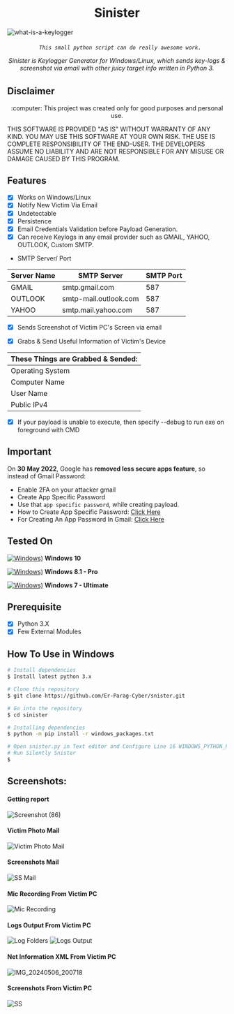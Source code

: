 <h1 align="center">Sinister</h1>
  
  ![what-is-a-keylogger](https://github.com/Er-Parag-Cyber/Snister/assets/62016806/808237bd-ac92-4f39-bab2-96a2b096d0b1)

</center>

<h6 align="center">
  
```
  This small python script can do really awesome work.
```
</center>  
           
Sinister is Keylogger Generator for Windows/Linux, which sends key-logs & screenshot via email with other juicy target info written in Python 3.

## Disclaimer
<p align="center">
  :computer: This project was created only for good purposes and personal use.
</p>

THIS SOFTWARE IS PROVIDED "AS IS" WITHOUT WARRANTY OF ANY KIND. YOU MAY USE THIS SOFTWARE AT YOUR OWN RISK. THE USE IS COMPLETE RESPONSIBILITY OF THE END-USER. THE DEVELOPERS ASSUME NO LIABILITY AND ARE NOT RESPONSIBLE FOR ANY MISUSE OR DAMAGE CAUSED BY THIS PROGRAM.

## Features
- [x] Works on Windows/Linux
- [x] Notify New Victim Via Email
- [x] Undetectable
- [x] Persistence
- [x] Email Credentials Validation before Payload Generation.
- [x] Can receive Keylogs in any email provider such as GMAIL, YAHOO, OUTLOOK, Custom SMTP.

* SMTP Server/ Port

| Server Name | SMTP Server | SMTP Port |
| ----------- | ----------- | --------- |
| GMAIL       | smtp.gmail.com | 587 |
| OUTLOOK     | smtp-mail.outlook.com | 587 |
| YAHOO       | smtp.mail.yahoo.com | 587 |

- [x] Sends Screenshot of Victim PC's Screen via email

- [x] Grabs & Send Useful Information of Victim's Device

| These Things are Grabbed & Sended: |
| -----------------------------------|
| Operating System |
| Computer Name    |
| User Name |
| Public IPv4 |

- [x] If your payload is unable to execute, then specify --debug to run exe on foreground with CMD

## Important
On **30 May 2022**, Google has **removed less secure apps feature**, so instead of Gmail Password:
- Enable 2FA on your attacker gmail
- Create App Specific Password
- Use that `app specific password`, while creating payload. 
- How to Create App Specific Password: [Click Here](https://support.google.com/mail/answer/185833?hl=en)
- For Creating An App Password In Gmail: [Click Here](https://myaccount.google.com/apppasswords?pli=1&rapt=AEjHL4NNBJ_HvRa3vH__Xiq87r0WIimG0hLnr2Xdf64oikZKdAh7a9POETWXYTpXWiASFwbrjItChNnCKq4Hi7oim3AMgPdQmDQauMmpgm2j01rPmBEm4sI)


## Tested On
[![Windows)](https://www.google.com/s2/favicons?domain=https://www.microsoft.com/en-in/windows/)](https://www.microsoft.com/en-in/windows/) **Windows 10**

[![Windows)](https://www.google.com/s2/favicons?domain=https://www.microsoft.com/en-in/windows/)](https://www.microsoft.com/en-in/windows/) **Windows 8.1 - Pro**

[![Windows)](https://www.google.com/s2/favicons?domain=https://www.microsoft.com/en-in/windows/)](https://www.microsoft.com/en-in/windows/) **Windows 7 - Ultimate**

## Prerequisite
- [x] Python 3.X
- [x] Few External Modules

## How To Use in Windows
```bash
# Install dependencies 
$ Install latest python 3.x

# Clone this repository
$ git clone https://github.com/Er-Parag-Cyber/snister.git

# Go into the repository
$ cd sinister

# Installing dependencies
$ python -m pip install -r windows_packages.txt

# Open snister.py in Text editor and Configure Line 16 WINDOWS_PYTHON_PYINSTALLER_PATH = "C:/Python37-32/Scripts/pyinstaller.exe"
# Run Silently Snister
$
```
## Screenshots:

#### Getting report
![Screenshot (86)](https://github.com/Er-Parag-Cyber/Snister/assets/62016806/7b2fed35-4cd4-4f84-a521-20c7d4b8d3c8)


#### Victim Photo Mail
![Victim Photo Mail](https://github.com/Er-Parag-Cyber/Snister/assets/62016806/b4482764-f7d6-4fbe-a5bd-6449ccf025b1)


#### Screenshots Mail
![SS Mail](https://github.com/Er-Parag-Cyber/Snister/assets/62016806/8ac6ab9f-e13e-4351-a733-b7dfedbf4625)


#### Mic Recording From Victim PC
![Mic Recording](https://github.com/Er-Parag-Cyber/Snister/assets/62016806/0e546132-f06a-4680-904b-33b7aad56212)


#### Logs Output From Victim PC
![Log Folders](https://github.com/Er-Parag-Cyber/Snister/assets/62016806/aaa5268f-78e9-4261-a8eb-575650509131)
![Logs Output](https://github.com/Er-Parag-Cyber/Snister/assets/62016806/51fab0ec-6d18-43a7-8f05-bf665877e294)


#### Net Information XML From Victim PC
![IMG_20240506_200718](https://github.com/Er-Parag-Cyber/Snister/assets/62016806/5fd594ee-11aa-4600-8b9a-bbe2d74d76d2)


#### Screenshots From Victim PC
![SS](https://github.com/Er-Parag-Cyber/Snister/assets/62016806/7279f268-7dc4-48c3-a803-64ed1e5ae2fb)







